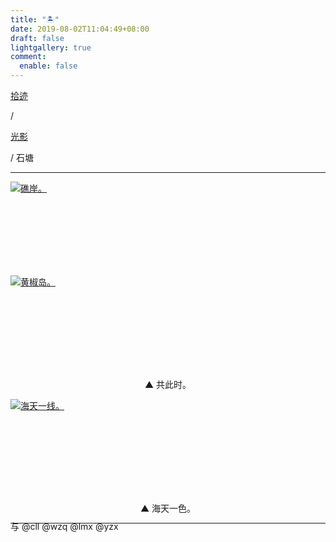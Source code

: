 ```yaml
---
title: "🏝️"
date: 2019-08-02T11:04:49+08:00
draft: false
lightgallery: true
comment:
  enable: false
---
```


<div class="nav-tab">
  <a href="../../../cages"><p class="not">拾迹</p></a><p class="not">/</p>
  <a href="../"><p class="not">光影</p></a>
  <p class="now">/&nbsp;石塘</p>
</div>

---

<div class="group-picture">
  <div class="group-picture-cover">
    <a class="lightgallery" href="https://pic.imgdb.cn/item/655338cfc458853aefd599bc.jpg" title="礁岸。" data-thumbnail="https://pic.imgdb.cn/item/655338cfc458853aefd599bc.jpg">
    <img loading="lazy" src="https://pic.imgdb.cn/item/655338cfc458853aefd599bc.jpg" sizes="auto" alt="礁岸。"></a>
  </div>
  <div class="group-picture-cover">
    <a class="lightgallery" href="https://pic.imgdb.cn/item/655338cfc458853aefd5995c.jpg" title="黄椒岛。" data-thumbnail="https://pic.imgdb.cn/item/655338cfc458853aefd5995c.jpg">
    <img loading="lazy" src="https://pic.imgdb.cn/item/655338cfc458853aefd5995c.jpg" sizes="auto" alt="黄椒岛。"></a>
  </div>
</div>

<p class="img-desc" style="text-align: center">▲ 共此时。</p>

<div class="group-picture">
  <div class="group1-picture-cover">
    <a class="lightgallery" href="https://pic.imgdb.cn/item/655338cfc458853aefd59915.jpg" title="海天一线。" data-thumbnail="https://pic.imgdb.cn/item/655338cfc458853aefd59915.jpg">
    <img loading="lazy" src="https://pic.imgdb.cn/item/655338cfc458853aefd59915.jpg" sizes="auto" alt="海天一线。"></a>
  </div>
</div>

<p class="img-desc" style="text-align: center">▲ 海天一色。</p>

---

<p class="img-desc" style="text-align: left; margin-top: -20px;">与 @cll @wzq @lmx @yzx </p>

